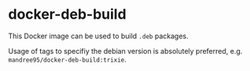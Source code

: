 # docker-deb-build
This Docker image can be used to build `.deb` packages.

Usage of tags to specifiy the debian version is absolutely preferred, e.g. `mandree95/docker-deb-build:trixie`.
